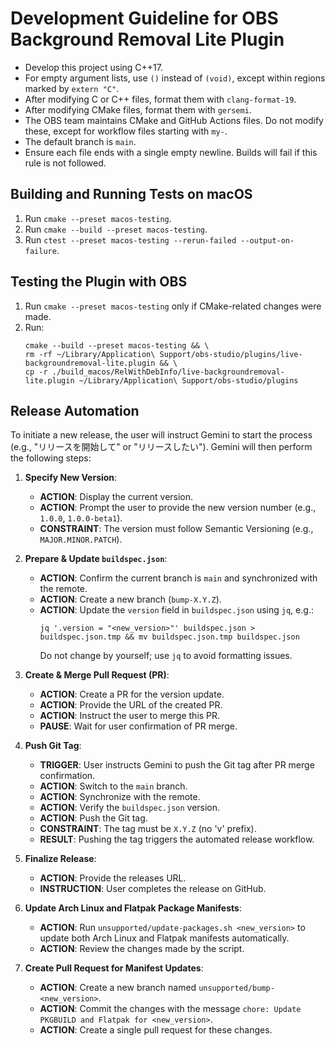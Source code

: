 # Development Guideline for OBS Background Removal Lite Plugin

- Develop this project using C++17.
- For empty argument lists, use `()` instead of `(void)`, except within regions marked by `extern "C"`.
- After modifying C or C++ files, format them with `clang-format-19`.
- After modifying CMake files, format them with `gersemi`.
- The OBS team maintains CMake and GitHub Actions files. Do not modify these, except for workflow files starting with `my-`.
- The default branch is `main`.
- Ensure each file ends with a single empty newline. Builds will fail if this rule is not followed.

## Building and Running Tests on macOS

1. Run `cmake --preset macos-testing`.
2. Run `cmake --build --preset macos-testing`.
3. Run `ctest --preset macos-testing --rerun-failed --output-on-failure`.

## Testing the Plugin with OBS

1. Run `cmake --preset macos-testing` only if CMake-related changes were made.
2. Run:
   ```
   cmake --build --preset macos-testing && \
   rm -rf ~/Library/Application\ Support/obs-studio/plugins/live-backgroundremoval-lite.plugin && \
   cp -r ./build_macos/RelWithDebInfo/live-backgroundremoval-lite.plugin ~/Library/Application\ Support/obs-studio/plugins
   ```

## Release Automation

To initiate a new release, the user will instruct Gemini to start the process (e.g., "リリースを開始して" or "リリースしたい"). Gemini will then perform the following steps:

1.  **Specify New Version**:
    * **ACTION**: Display the current version.
    * **ACTION**: Prompt the user to provide the new version number (e.g., `1.0.0`, `1.0.0-beta1`).
    * **CONSTRAINT**: The version must follow Semantic Versioning (e.g., `MAJOR.MINOR.PATCH`).

2.  **Prepare & Update `buildspec.json`**:
    * **ACTION**: Confirm the current branch is `main` and synchronized with the remote.
    * **ACTION**: Create a new branch (`bump-X.Y.Z`).
    * **ACTION**: Update the `version` field in `buildspec.json` using `jq`, e.g.:
      ```
      jq '.version = "<new_version>"' buildspec.json > buildspec.json.tmp && mv buildspec.json.tmp buildspec.json
      ```
      Do not change by yourself; use `jq` to avoid formatting issues.

3.  **Create & Merge Pull Request (PR)**:
    * **ACTION**: Create a PR for the version update.
    * **ACTION**: Provide the URL of the created PR.
    * **ACTION**: Instruct the user to merge this PR.
    * **PAUSE**: Wait for user confirmation of PR merge.

4.  **Push Git Tag**:
    * **TRIGGER**: User instructs Gemini to push the Git tag after PR merge confirmation.
    * **ACTION**: Switch to the `main` branch.
    * **ACTION**: Synchronize with the remote.
    * **ACTION**: Verify the `buildspec.json` version.
    * **ACTION**: Push the Git tag.
    * **CONSTRAINT**: The tag must be `X.Y.Z` (no 'v' prefix).
    * **RESULT**: Pushing the tag triggers the automated release workflow.

5.  **Finalize Release**:
    * **ACTION**: Provide the releases URL.
    * **INSTRUCTION**: User completes the release on GitHub.

6.  **Update Arch Linux and Flatpak Package Manifests**:
    * **ACTION**: Run `unsupported/update-packages.sh <new_version>` to update both Arch Linux and Flatpak manifests automatically.
    * **ACTION**: Review the changes made by the script.

7.  **Create Pull Request for Manifest Updates**:
    * **ACTION**: Create a new branch named `unsupported/bump-<new_version>`.
    * **ACTION**: Commit the changes with the message `chore: Update PKGBUILD and Flatpak for <new_version>`.
    * **ACTION**: Create a single pull request for these changes.

